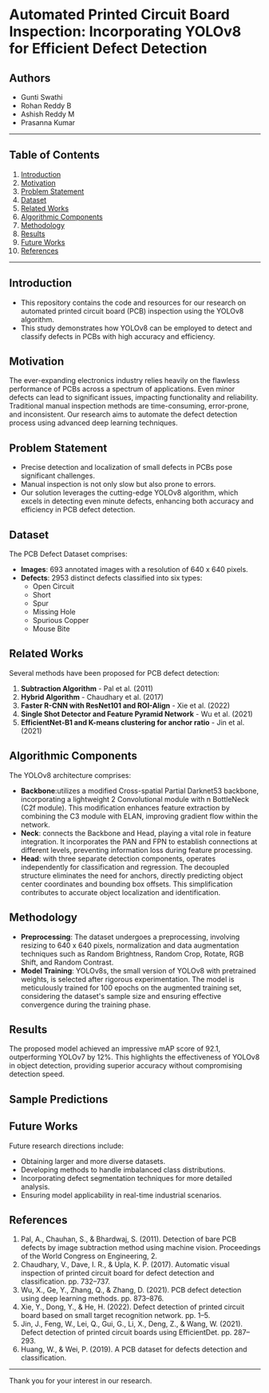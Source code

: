 # Automated Printed Circuit Board Inspection: Incorporating YOLOv8 for Efficient Defect Detection

## Authors
- Gunti Swathi
- Rohan Reddy B
- Ashish Reddy M
- Prasanna Kumar

---

## Table of Contents
1. [Introduction](#introduction)
2. [Motivation](#motivation)
3. [Problem Statement](#problem-statement)
4. [Dataset](#dataset)
5. [Related Works](#related-works)
6. [Algorithmic Components](#algorithmic-components)
7. [Methodology](#methodology)
8. [Results](#results)
9. [Future Works](#future-works)
10. [References](#references)

---

## Introduction
- This repository contains the code and resources for our research on automated printed circuit board (PCB) inspection using the YOLOv8 algorithm.
- This study demonstrates how YOLOv8 can be employed to detect and classify defects in PCBs with high accuracy and efficiency.

## Motivation
The ever-expanding electronics industry relies heavily on the flawless performance of PCBs across a spectrum of applications. Even minor defects can lead to significant issues, impacting functionality and reliability. Traditional manual inspection methods are time-consuming, error-prone, and inconsistent. Our research aims to automate the defect detection process using advanced deep learning techniques.

## Problem Statement
- Precise detection and localization of small defects in PCBs pose significant challenges.
- Manual inspection is not only slow but also prone to errors.
- Our solution leverages the cutting-edge YOLOv8 algorithm, which excels in detecting even minute defects, enhancing both accuracy and efficiency in PCB defect detection.

## Dataset
The PCB Defect Dataset comprises:
- **Images**: 693 annotated images with a resolution of 640 x 640 pixels.
- **Defects**: 2953 distinct defects classified into six types:
  - Open Circuit
  - Short
  - Spur
  - Missing Hole
  - Spurious Copper
  - Mouse Bite

## Related Works
Several methods have been proposed for PCB defect detection:
1. **Subtraction Algorithm** - Pal et al. (2011)
2. **Hybrid Algorithm** - Chaudhary et al. (2017)
3. **Faster R-CNN with ResNet101 and ROI-Align** - Xie et al. (2022)
4. **Single Shot Detector and Feature Pyramid Network** - Wu et al. (2021)
5. **EfficientNet-B1 and K-means clustering for anchor ratio** - Jin et al. (2021)

## Algorithmic Components
The YOLOv8 architecture comprises:
- **Backbone**:utilizes a modified Cross-spatial Partial Darknet53 backbone, incorporating a lightweight 2 Convolutional module with n BottleNeck (C2f module). This modification enhances feature extraction by combining the C3 module with ELAN, improving gradient flow within the network.
- **Neck**: connects the Backbone and Head, playing a vital role in feature integration. It incorporates the PAN and FPN to establish connections at different levels, preventing information loss during feature processing.
- **Head**: with three separate detection components, operates independently for classification and regression. The decoupled structure eliminates the need for anchors, directly predicting object center coordinates and bounding box offsets. This simplification contributes to accurate object localization and identification.

## Methodology
- **Preprocessing**: The dataset undergoes a preprocessing, involving resizing to 640 x 640 pixels, normalization and data augmentation techniques such as Random Brightness, Random Crop, Rotate, RGB Shift, and Random Contrast.
- **Model Training**: YOLOv8s, the small version of YOLOv8 with pretrained weights, is selected after rigorous experimentation. The model is meticulously trained for 100 epochs on the augmented training set, considering the dataset's sample size and ensuring effective convergence during the training phase.


## Results
The proposed model achieved an impressive mAP score of 92.1, outperforming YOLOv7 by 12%. This highlights the effectiveness of YOLOv8 in object detection, providing superior accuracy without compromising detection speed.

## Sample Predictions


## Future Works
Future research directions include:
- Obtaining larger and more diverse datasets.
- Developing methods to handle imbalanced class distributions.
- Incorporating defect segmentation techniques for more detailed analysis.
- Ensuring model applicability in real-time industrial scenarios.

## References
1. Pal, A., Chauhan, S., & Bhardwaj, S. (2011). Detection of bare PCB defects by image subtraction method using machine vision. Proceedings of the World Congress on Engineering, 2.
2. Chaudhary, V., Dave, I. R., & Upla, K. P. (2017). Automatic visual inspection of printed circuit board for defect detection and classification. pp. 732–737.
3. Wu, X., Ge, Y., Zhang, Q., & Zhang, D. (2021). PCB defect detection using deep learning methods. pp. 873–876.
4. Xie, Y., Dong, Y., & He, H. (2022). Defect detection of printed circuit board based on small target recognition network. pp. 1–5.
5. Jin, J., Feng, W., Lei, Q., Gui, G., Li, X., Deng, Z., & Wang, W. (2021). Defect detection of printed circuit boards using EfficientDet. pp. 287–293.
6. Huang, W., & Wei, P. (2019). A PCB dataset for defects detection and classification.

---

Thank you for your interest in our research.
